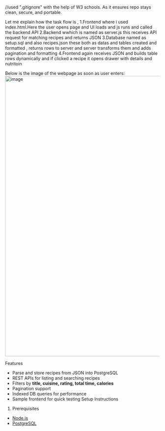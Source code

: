 //used ".gitignore" with the help of W3 schools.
As it ensures repo stays clean, secure, and portable.

Let me explain how the task flow is ,
1.Frontend where i used index.html.Here the user opens page and UI loads and js runs and called the backend API
2.Backend wwhich is named as server.js this receives API request for matching recipes and returns JSON
3.Database named as setup.sql and also recipes.json these both as datas and tables created and formatted , returns rows to server and server transforms them and adds pagination and formatting
4.Frontend again receives JSON and builds table rows dynamically and if clicked a recipe it opens drawer with details and nutritoin

Below is the image of the webpage as soon as user enters:
<img width="1900" height="911" alt="image" src="https://github.com/user-attachments/assets/c2d54c98-9b32-4b12-b480-079374c23ca7" />

Features
- Parse and store recipes from JSON into PostgreSQL
- REST APIs for listing and searching recipes
- Filters by **title, cuisine, rating, total time, calories**
- Pagination support
- Indexed DB queries for performance
- Sample frontend for quick testing
Setup Instructions
 1. Prerequisites
- [Node.js](https://nodejs.org/)
- [PostgreSQL](https://www.postgresql.org/)

